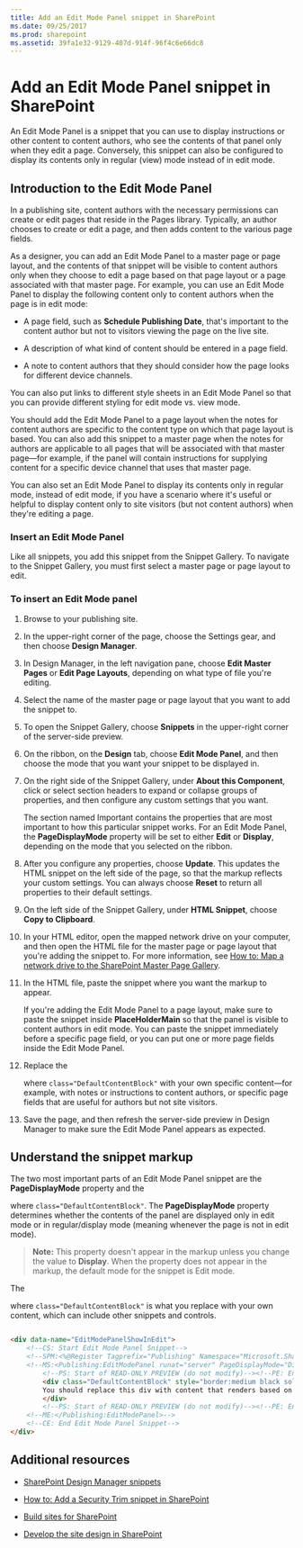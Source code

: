 ```yaml
---
title: Add an Edit Mode Panel snippet in SharePoint
ms.date: 09/25/2017
ms.prod: sharepoint
ms.assetid: 39fa1e32-9129-407d-914f-96f4c6e66dc8
---
```



# Add an Edit Mode Panel snippet in SharePoint

An Edit Mode Panel is a snippet that you can use to display instructions or other content to content authors, who see the contents of that panel only when they edit a page. Conversely, this snippet can also be configured to display its contents only in regular (view) mode instead of in edit mode.

## Introduction to the Edit Mode Panel
<a name="Introduction"> </a>

In a publishing site, content authors with the necessary permissions can create or edit pages that reside in the Pages library. Typically, an author chooses to create or edit a page, and then adds content to the various page fields.
  
    
    
As a designer, you can add an Edit Mode Panel to a master page or page layout, and the contents of that snippet will be visible to content authors only when they choose to edit a page based on that page layout or a page associated with that master page. For example, you can use an Edit Mode Panel to display the following content only to content authors when the page is in edit mode:
  
    
    

- A page field, such as **Schedule Publishing Date**, that's important to the content author but not to visitors viewing the page on the live site.
    
  
- A description of what kind of content should be entered in a page field.
    
  
- A note to content authors that they should consider how the page looks for different device channels.
    
  
You can also put links to different style sheets in an Edit Mode Panel so that you can provide different styling for edit mode vs. view mode.
  
    
    
You should add the Edit Mode Panel to a page layout when the notes for content authors are specific to the content type on which that page layout is based. You can also add this snippet to a master page when the notes for authors are applicable to all pages that will be associated with that master page—for example, if the panel will contain instructions for supplying content for a specific device channel that uses that master page.
  
    
    
You can also set an Edit Mode Panel to display its contents only in regular mode, instead of edit mode, if you have a scenario where it's useful or helpful to display content only to site visitors (but not content authors) when they're editing a page.
  
    
    

### Insert an Edit Mode Panel
<a name="InsertSnippet"> </a>

Like all snippets, you add this snippet from the Snippet Gallery. To navigate to the Snippet Gallery, you must first select a master page or page layout to edit.
  
    
    

### To insert an Edit Mode panel


1. Browse to your publishing site.
    
  
2. In the upper-right corner of the page, choose the Settings gear, and then choose **Design Manager**.
    
  
3. In Design Manager, in the left navigation pane, choose **Edit Master Pages** or **Edit Page Layouts**, depending on what type of file you're editing.
    
  
4. Select the name of the master page or page layout that you want to add the snippet to.
    
  
5. To open the Snippet Gallery, choose **Snippets** in the upper-right corner of the server-side preview.
    
  
6. On the ribbon, on the **Design** tab, choose **Edit Mode Panel**, and then choose the mode that you want your snippet to be displayed in.
    
  
7. On the right side of the Snippet Gallery, under **About this Component**, click or select section headers to expand or collapse groups of properties, and then configure any custom settings that you want.
    
    The section named Important contains the properties that are most important to how this particular snippet works. For an Edit Mode Panel, the **PageDisplayMode** property will be set to either **Edit** or **Display**, depending on the mode that you selected on the ribbon.
    
  
8. After you configure any properties, choose **Update**. This updates the HTML snippet on the left side of the page, so that the markup reflects your custom settings. You can always choose **Reset** to return all properties to their default settings.
    
  
9. On the left side of the Snippet Gallery, under **HTML Snippet**, choose **Copy to Clipboard**.
    
  
10. In your HTML editor, open the mapped network drive on your computer, and then open the HTML file for the master page or page layout that you're adding the snippet to. For more information, see  [How to: Map a network drive to the SharePoint Master Page Gallery](how-to-map-a-network-drive-to-the-sharepoint-master-page-gallery.md).
    
  
11. In the HTML file, paste the snippet where you want the markup to appear.
    
    If you're adding the Edit Mode Panel to a page layout, make sure to paste the snippet inside **PlaceHolderMain** so that the panel is visible to content authors in edit mode. You can paste the snippet immediately before a specific page field, or you can put one or more page fields inside the Edit Mode Panel.
    
  
12. Replace the **<div>** where `class="DefaultContentBlock"` with your own specific content—for example, with notes or instructions to content authors, or specific page fields that are useful for authors but not site visitors.
    
  
13. Save the page, and then refresh the server-side preview in Design Manager to make sure the Edit Mode Panel appears as expected.
    
  

## Understand the snippet markup
<a name="UnderstandMarkup"> </a>

The two most important parts of an Edit Mode Panel snippet are the **PageDisplayMode** property and the **<div>** where `class="DefaultContentBlock"`. The **PageDisplayMode** property determines whether the contents of the panel are displayed only in edit mode or in regular/display mode (meaning whenever the page is not in edit mode).
  
    
    

> **Note:**
> This property doesn't appear in the markup unless you change the value to **Display**. When the property does not appear in the markup, the default mode for the snippet is Edit mode. 
  
    
    

The **<div>** where `class="DefaultContentBlock"` is what you replace with your own content, which can include other snippets and controls.
  
    
    



```HTML

<div data-name="EditModePanelShowInEdit">
    <!--CS: Start Edit Mode Panel Snippet-->
    <!--SPM:<%@Register Tagprefix="Publishing" Namespace="Microsoft.SharePoint.Publishing.WebControls" Assembly="Microsoft.SharePoint.Publishing, Version=15.0.0.0, Culture=neutral, PublicKeyToken=71e9bce111e9429c"%>-->
    <!--MS:<Publishing:EditModePanel runat="server" PageDisplayMode="Display" CssClass="edit-mode-panel">-->
        <!--PS: Start of READ-ONLY PREVIEW (do not modify)--><!--PE: End of READ-ONLY PREVIEW-->
        <div class="DefaultContentBlock" style="border:medium black solid; background:yellow; color:black; margin:20px; padding:10px;">
        You should replace this div with content that renders based on your Edit Mode Panel Properties.
        </div>
        <!--PS: Start of READ-ONLY PREVIEW (do not modify)--><!--PE: End of READ-ONLY PREVIEW-->
    <!--ME:</Publishing:EditModePanel>-->
    <!--CE: End Edit Mode Panel Snippet-->
</div>
```


## Additional resources
<a name="AdditionalResources"> </a>


-  [SharePoint Design Manager snippets](sharepoint-design-manager-snippets.md)
    
  
-  [How to: Add a Security Trim snippet in SharePoint](how-to-add-a-security-trim-snippet-in-sharepoint.md)
    
  
-  [Build sites for SharePoint](build-sites-for-sharepoint.md)
    
  
-  [Develop the site design in SharePoint](develop-the-site-design-in-sharepoint.md)
    
  

